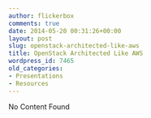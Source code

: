 ```yaml
---
author: flickerbox
comments: true
date: 2014-05-20 00:31:26+00:00
layout: post
slug: openstack-architected-like-aws
title: OpenStack Architected Like AWS
wordpress_id: 7465
old_categories:
- Presentations
- Resources
---
```


No Content Found
